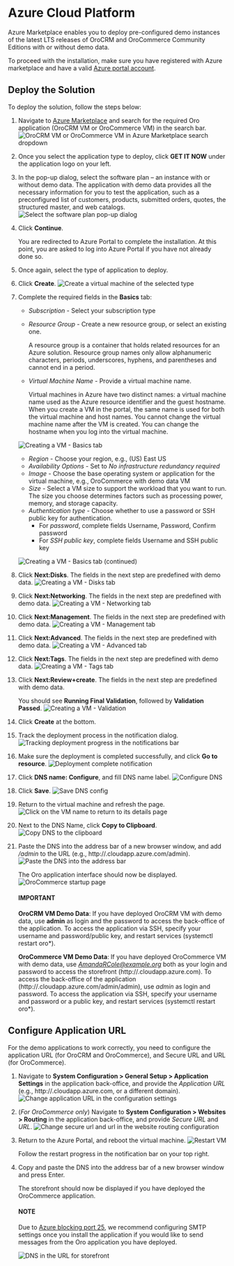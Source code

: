 <a id="demo-environment-azure"></a>

# Azure Cloud Platform

Azure Marketplace enables you to deploy pre-configured demo instances of the latest LTS releases of OroCRM and OroCommerce Community Editions with or without demo data.

To proceed with the installation, make sure you have registered with Azure marketplace and have a valid <a href="https://portal.azure.com" target="_blank">Azure portal account</a>.

## Deploy the Solution

To deploy the solution, follow the steps below:

1. Navigate to <a href="https://azuremarketplace.microsoft.com/en-us/marketplace/" target="_blank">Azure Marketplace</a> and search for the required Oro application (OroCRM VM or OroCommerce VM) in the search bar.
   ![OroCRM VM or OroCommerce VM in Azure Marketplace search dropdown](img/backend/setup/azure/search.png)
2. Once you select the application type to deploy, click **GET IT NOW** under the application logo on your left.
3. In the pop-up dialog, select the software plan – an instance with or without demo data. The application with demo data provides all the necessary information for you to test the application, such as a preconfigured list of customers, products, submitted orders, quotes, the structured master, and web catalogs.
   ![Select the software plan pop-up dialog](img/backend/setup/azure/software-plan.png)
4. Click **Continue**.

   You are redirected to Azure Portal to complete the installation.
   At this point, you are asked to log into Azure Portal if you have not already done so.
5. Once again, select the type of application to deploy.
6. Click **Create**.
   ![Create a virtual machine of the selected type](img/backend/setup/azure/create-vm.png)
7. Complete the required fields in the **Basics** tab:
   * *Subscription* - Select your subscription type
   * *Resource Group* - Create a new resource group, or select an existing one.

     A resource group is a container that holds related resources for an Azure solution. Resource group names only allow alphanumeric characters, periods, underscores, hyphens, and parentheses and cannot end in a period.
   * *Virtual Machine Name* - Provide a virtual machine name.

     Virtual machines in Azure have two distinct names: a virtual machine name used as the Azure resource identifier and the guest hostname. When you create a VM in the portal, the same name is used for both the virtual machine and host names. You cannot change the virtual machine name after the VM is created. You can change the hostname when you log into the virtual machine.

   ![Creating a VM - Basics tab](img/backend/setup/azure/basics-1.png)
   * *Region* - Choose your region, e.g., (US) East US
   * *Availability Options* - Set to *No infrastructure redundancy required*
   * *Image* - Choose the base operating system or application for the virtual machine, e.g., OroCommerce with demo data VM
   * *Size* - Select a VM size to support the workload that you want to run. The size you choose determines factors such as processing power, memory, and storage capacity.
   * *Authentication type* - Choose whether to use a password or SSH public key for authentication.
     * For *password*, complete fields Username, Password, Confirm password
     * For *SSH public key*, complete fields Username and SSH public key

   ![Creating a VM - Basics tab (continued)](img/backend/setup/azure/basic-2.png)
8. Click **Next:Disks**. The fields in the next step are predefined with demo data.
   ![Creating a VM - Disks tab](img/backend/setup/azure/disks.png)
9. Click **Next:Networking**. The fields in the next step are predefined with demo data.
   ![Creating a VM - Networking tab](img/backend/setup/azure/networking.png)
10. Click **Next:Management**. The fields in the next step are predefined with demo data.
    ![Creating a VM - Management tab](img/backend/setup/azure/management.png)
11. Click **Next:Advanced**. The fields in the next step are predefined with demo data.
    ![Creating a VM - Advanced tab](img/backend/setup/azure/advanced.png)
12. Click **Next:Tags**. The fields in the next step are predefined with demo data.
    ![Creating a VM - Tags tab](img/backend/setup/azure/tags.png)
13. Click **Next:Review+create**. The fields in the next step are predefined with demo data.

    You should see **Running Final Validation**, followed by **Validation Passed**.
    ![Creating a VM - Validation](img/backend/setup/azure/validation.png)
14. Click **Create** at the bottom.
15. Track the deployment process in the notification dialog.
    ![Tracking deployment progress in the notifications bar](img/backend/setup/azure/deployment.png)
16. Make sure the deployment is completed successfully, and click **Go to resource**.
    ![Deployment complete notification](img/backend/setup/azure/deployment-complete.png)
17. Click **DNS name: Configure**, and fill DNS name label.
    ![Configure DNS](img/backend/setup/azure/dns.png)
18. Click **Save**.
    ![Save DNS config](img/backend/setup/azure/dns-config.png)
19. Return to the virtual machine and refresh the page.
    ![Click on the VM name to return to its details page](img/backend/setup/azure/return.png)
20. Next to the DNS Name, click **Copy to Clipboard**.
    ![Copy DNS to the clipboard](img/backend/setup/azure/copy-dns.png)
21. Paste the DNS into the address bar of a new browser window, and add  */admin* to the URL (e.g., http://<DNSprefix>.cloudapp.azure.com/admin).
    ![Paste the DNS into the address bar](img/backend/setup/azure/dns-url.png)

    The Oro application interface should now be displayed.
    ![OroCommerce startup page](img/backend/setup/azure/admin-startup.png)

    #### IMPORTANT
    **OroCRM VM Demo Data**: If you have deployed OroCRM VM with demo data, use **admin** as login and the password to access the back-office of the application. To access the application via SSH, specify your username and password/public key, and restart services (systemctl restart oro\*).

    **OroCommerce VM Demo Data**: If you have deployed OroCommerce VM with demo data, use *AmandaRCole@example.org* both as your login and password to access the storefront (http://<DNSprefix>.cloudapp.azure.com). To access the back-office of the application (http://<DNSprefix>.cloudapp.azure.com/admin/admin), use *admin* as login and password. To access the application via SSH, specify your username and password or a public key, and restart services (systemctl restart oro\*).

## Configure Application URL

For the demo applications to work correctly, you need to configure the application URL (for OroCRM and OroCommerce), and Secure URL and URL (for OroCommerce).

1. Navigate to **System Configuration > General Setup > Application Settings** in the application back-office, and provide the *Application URL* (e.g., http://<DNSprefix>.cloudapp.azure.com, or a different domain).
   ![Change application URL in the configuration settings](img/backend/setup/azure/change-app-url.png)

1. (*For OroCommerce only*) Navigate to **System Configuration > Websites > Routing** in the application back-office, and provide *Secure URL* and *URL*.
   ![Change secure url and url in the website routing configuration](img/backend/setup/azure/secure-url.png)
2. Return to the Azure Portal, and reboot the virtual machine.
   ![Restart VM](img/backend/setup/azure/restart-vm.png)

   Follow the restart progress in the notification bar on your top right.
3. Copy and paste the DNS into the address bar of a new browser window and press Enter.

   The storefront should now be displayed if you have deployed the OroCommerce application.

   #### NOTE
   Due to <a href="https://docs.microsoft.com/en-us/archive/blogs/azuresecurity/pro-tip-on-sending-email-from-azure-virtual-machines-to-external-domains" target="_blank">Azure blocking port 25</a>, we recommend configuring SMTP settings once you install the application if you would like to send messages from the Oro application you have deployed.

   ![DNS in the URL for storefront](img/backend/setup/azure/dns-storefront.png)

<!-- Frontend -->
